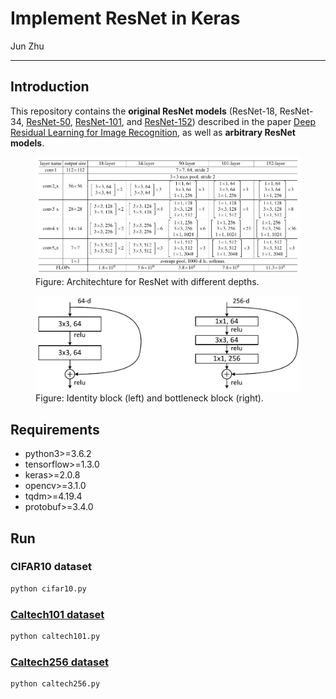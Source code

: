 # Implement ResNet in Keras

Jun Zhu

---

## Introduction

This repository contains the **original ResNet models** (ResNet-18, ResNet-34, [ResNet-50](http://ethereon.github.io/netscope/#/gist/db945b393d40bfa26006), [ResNet-101](http://ethereon.github.io/netscope/#/gist/b21e2aae116dc1ac7b50), and [ResNet-152](http://ethereon.github.io/netscope/#/gist/d38f3e6091952b45198b)) described in the paper [Deep Residual Learning for Image Recognition](http://arxiv.org/abs/1512.03385), as well as **arbitrary ResNet models**.

<figure>
  <img src="./images/architectures.jpeg" width=800>
  <figcaption>Figure: Architechture for ResNet with different depths.</figcaption>
</figure>

<figure>
  <img src="images/residual_blocks.jpeg" width=640>
  <figcaption>Figure: Identity block (left) and bottleneck block (right).</figcaption>
</figure>

## Requirements

- python3>=3.6.2
- tensorflow>=1.3.0
- keras>=2.0.8
- opencv>=3.1.0
- tqdm>=4.19.4
- protobuf>=3.4.0

## Run

### CIFAR10 dataset

```sh
python cifar10.py
```


### [Caltech101 dataset](http://www.vision.caltech.edu/Image_Datasets/Caltech101/)

```sh
python caltech101.py
```

### [Caltech256 dataset](https://authors.library.caltech.edu/7694/)

```sh
python caltech256.py
```